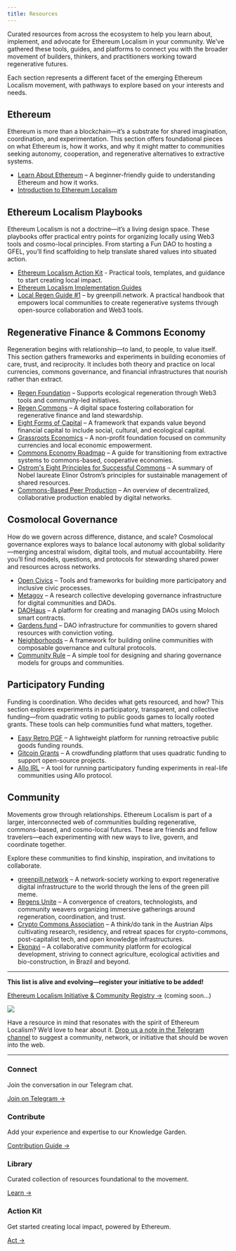 ```yaml
---
title: Resources
---
```

Curated resources from across the ecosystem to help you learn about, implement, and advocate for Ethereum Localism in your community. We've gathered these tools, guides, and platforms to connect you with the broader movement of builders, thinkers, and practitioners working toward regenerative futures.

Each section represents a different facet of the emerging Ethereum Localism movement, with pathways to explore based on your interests and needs.

## Ethereum
Ethereum is more than a blockchain—it’s a substrate for shared imagination, coordination, and experimentation. This section offers foundational pieces on what Ethereum is, how it works, and why it might matter to communities seeking autonomy, cooperation, and regenerative alternatives to extractive systems.

- [Learn About Ethereum](https://ethereum.org/en/learn/) – A beginner-friendly guide to understanding Ethereum and how it works.
- [Introduction to Ethereum Localism](/introduction)

## Ethereum Localism Playbooks
Ethereum Localism is not a doctrine—it’s a living design space. These playbooks offer practical entry points for organizing locally using Web3 tools and cosmo-local principles. From starting a Fun DAO to hosting a GFEL, you’ll find scaffolding to help translate shared values into situated action.

- [Ethereum Localism Action Kit](/introduction/action-kit) - Practical tools, templates, and guidance to start creating local impact.
- [Ethereum Localism Implementation Guides](/library/Implementation-Guides)
- [Local Regen Guide #1](https://greenpill.network/pdf/local-regen-guide.pdf) – by greenpill.network. A practical handbook that empowers local communities to create regenerative systems through open-source collaboration and Web3 tools.

## Regenerative Finance & Commons Economy
Regeneration begins with relationship—to land, to people, to value itself. This section gathers frameworks and experiments in building economies of care, trust, and reciprocity. It includes both theory and practice on local currencies, commons governance, and financial infrastructures that nourish rather than extract.

- [Regen Foundation](https://regen.foundation) – Supports ecological regeneration through Web3 tools and community-led initiatives.  
- [Regen Commons](https://regencommons.com) – A digital space fostering collaboration for regenerative finance and land stewardship.  
- [Eight Forms of Capital](https://wiki.p2pfoundation.net/Eight_Forms_of_Capital) – A framework that expands value beyond financial capital to include social, cultural, and ecological capital.  
- [Grassroots Economics](https://www.grassrootseconomics.org) – A non-profit foundation focused on community currencies and local economic empowerment.  
- [Commons Economy Roadmap](https://www.commonseconomy.org/?v=28e89012f4b0491383940ca7ba568403) – A guide for transitioning from extractive systems to commons-based, cooperative economies.  
- [Ostrom's Eight Principles for Successful Commons](https://earthbound.report/2018/01/15/elinor-ostroms-8-rules-for-managing-the-commons/) – A summary of Nobel laureate Elinor Ostrom’s principles for sustainable management of shared resources.  
- [Commons-Based Peer Production](https://wiki.p2pfoundation.net/Commons-Based_Peer_Production) – An overview of decentralized, collaborative production enabled by digital networks.

## Cosmolocal Governance
How do we govern across difference, distance, and scale? Cosmolocal governance explores ways to balance local autonomy with global solidarity—merging ancestral wisdom, digital tools, and mutual accountability. Here you’ll find models, questions, and protocols for stewarding shared power and resources across networks.

- [Open Civics](https://www.opencivics.co) – Tools and frameworks for building more participatory and inclusive civic processes.  
- [Metagov](https://metagov.org) – A research collective developing governance infrastructure for digital communities and DAOs.  
- [DAOHaus](https://daohaus.club) – A platform for creating and managing DAOs using Moloch smart contracts.  
- [Gardens.fund](https://www.gardens.fund) – DAO infrastructure for communities to govern shared resources with conviction voting.  
- [Neighborhoods](https://neighbourhoods.network) – A framework for building online communities with composable governance and cultural protocols.  
- [Community Rule](https://communityrule.info) – A simple tool for designing and sharing governance models for groups and communities.

## Participatory Funding
Funding is coordination. Who decides what gets resourced, and how? This section explores experiments in participatory, transparent, and collective funding—from quadratic voting to public goods games to locally rooted grants. These tools can help communities fund what matters, together.

- [Easy Retro PGF](https://easyretropgf.xyz) – A lightweight platform for running retroactive public goods funding rounds.  
- [Gitcoin Grants](https://grants.gitcoin.co) – A crowdfunding platform that uses quadratic funding to support open-source projects.  
- [Allo IRL](https://irl.allo.capital) – A tool for running participatory funding experiments in real-life communities using Allo protocol.

## Community
Movements grow through relationships. Ethereum Localism is part of a larger, interconnected web of communities building regenerative, commons-based, and cosmo-local futures. These are friends and fellow travelers—each experimenting with new ways to live, govern, and coordinate together.

Explore these communities to find kinship, inspiration, and invitations to collaborate.

- [greenpill.network](https://greenpill.network) – A network-society working to export regenerative digital infrastructure to the world through the lens of the green pill meme.
- [Regens Unite](https://www.regensunite.earth/) – A convergence of creators, technologists, and community weavers organizing immersive gatherings around regeneration, coordination, and trust.
- [Crypto Commons Association](https://www.crypto-commons.org/) – A think/do tank in the Austrian Alps cultivating research, residency, and retreat spaces for crypto-commons, post-capitalist tech, and open knowledge infrastructures.
- [Ekonavi](https://ekonavi.com) – A collaborative community platform for ecological development, striving to connect agriculture, ecological activities and bio-construction, in Brazil and beyond.


---

**This list is alive and evolving—register your initiative to be added!**

[Ethereum Localism Initiative & Community Registry →]() (coming soon...)


![](assets/lovewall.jpeg)

Have a resource in mind that resonates with the spirit of Ethereum Localism? We’d love to hear about it. [Drop us a note in the Telegram channel](https://t.me/+5Enk4J4d98MyMDkx) to suggest a community, network, or initiative that should be woven into the web.


---
<div class="home-grid">
	<div class="home-card">
    <h3>Connect</h3>
    <p>Join the conversation in our Telegram chat.</p>
    <a href="https://t.me/+5Enk4J4d98MyMDkx">Join on Telegram →</a>
  </div>

  <div class="home-card">
    <h3>Contribute</h3>
    <p>Add your experience and expertise to our Knowledge Garden.</p>
    <a href="/introduction">Contribution Guide →</a>
  </div>
  
  <div class="home-card">
    <h3>Library</h3>
    <p>Curated collection of resources foundational to the movement.</p>
    <a href="/library">Learn →</a>
  </div>
  
  <div class="home-card">
    <h3>Action Kit</h3>
    <p>Get started creating local impact, powered by Ethereum.</p>
    <a href="/introduction/action-kit">Act →</a>
  </div>
</div>